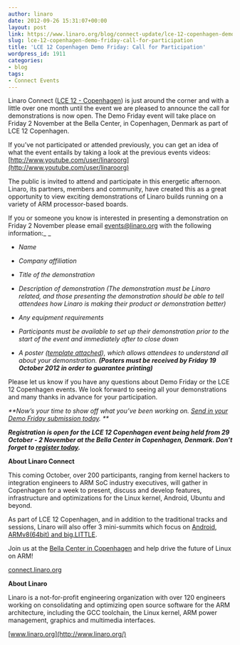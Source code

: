 ```yaml
---
author: linaro
date: 2012-09-26 15:31:07+00:00
layout: post
link: https://www.linaro.org/blog/connect-update/lce-12-copenhagen-demo-friday-call-for-participation/
slug: lce-12-copenhagen-demo-friday-call-for-participation
title: 'LCE 12 Copenhagen Demo Friday: Call for Participation'
wordpress_id: 1911
categories:
- blog
tags:
- Connect Events
---
```


Linaro Connect ([LCE 12 - Copenhagen](http://connect.linaro.org/events/event/lce12-copenhagen/)) is just around the corner and with a little over one month until the event we are pleased to announce the call for demonstrations is now open. The Demo Friday event will take place on Friday 2 November at the Bella Center, in Copenhagen, Denmark as part of LCE 12 Copenhagen.

If you’ve not participated or attended previously, you can get an idea of what the event entails by taking a look at the previous events videos: [http://www.youtube.com/user/linaroorg](http://www.youtube.com/user/linaroorg)

The public is invited to attend and participate in this energetic afternoon.  Linaro, its partners, members and community, have created this as a great opportunity to view exciting demonstrations of Linaro builds running on a variety of ARM processor-based boards.

If you or someone you know is interested in presenting a demonstration on Friday 2 November please email [events@linaro.org](mailto:events@linaro.org) with the following information:_ _




  * _Name_


  * _Company affiliation_


  * _Title of the demonstration_


  * _Description of demonstration (The demonstration must be Linaro related, and those presenting the demonstration should be able to tell attendees how Linaro is making their product or demonstration better)_


  * _Any equipment requirements_


  * _Participants must be available to set up their demonstration prior to the start of the event and immediately after to close down_


  * _A poster ([template attached](/assets/downloads/Demo-Friday-Poster-Template_LCE_12_Copenhagen.odp)), which allows attendees to understand all about your demonstration. **(Posters must be received by Friday 19 October 2012 in order to guarantee printing)**_




Please let us know if you have any questions about Demo Friday or the LCE 12 Copenhagen events. We look forward to seeing all your demonstrations and many thanks in advance for your participation.


_**Now’s your time to show off what you’ve been working on. [ Send in your Demo Friday submission today](mailto:events@linaro.org). **_

_**Registration is open for the LCE 12 Copenhagen event being held from 29 October - 2 November at the Bella Center in Copenhagen, Denmark.  Don’t forget to [register today](http://connect.linaro.org/wp-login.php?redirect_to=/register-connect/).**_

**About Linaro Connect**

This coming October, over 200 participants, ranging from kernel hackers to integration engineers to ARM SoC industry executives, will gather in Copenhagen for a week to present, discuss and develop features,  infrastructure and optimizations for the Linux kernel, Android, Ubuntu and beyond.

As part of LCE 12 Copenhagen, and in addition to the traditional tracks and sessions, Linaro will also offer 3 mini-summits which focus on [Android](http://www.linaro.org/linaro-blog/2012/09/19/linaro-android-mini-summit-to-be-held-at-lce-12-in-copenhagen/), [ARMv8(64bit) and big.LITTLE](http://www.linaro.org/linaro-blog/2012/09/12/linaro-android-armv864bit-and-big-little-mini-summits-to-be-held-at-lce-12-copenhagen/).

Join us at the [Bella Center in Copenhagen](http://connect.linaro.org/events/event/lce12-copenhagen/#travel) and help drive the future of Linux on ARM!

[connect.linaro.org](http://connect.linaro.org/events/event/linaro-connect-q2-12/)

**About Linaro**

Linaro is a not-for-profit engineering organization with over 120 engineers working on consolidating and optimizing open source software for the ARM architecture, including the GCC toolchain, the Linux kernel, ARM power management, graphics and multimedia interfaces.

[www.linaro.org](http://www.linaro.org/)
